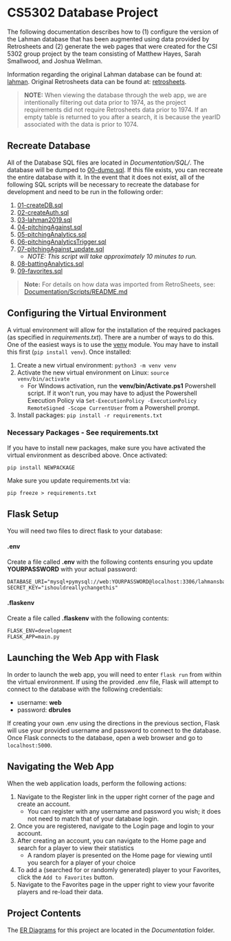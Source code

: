 # CS5302 Database Project
The following documentation describes how to (1) configure the version of the Lahman database that has been augmented using data provided by Retrosheets and (2) generate the web pages that were created for the CSI 5302 group project by the team consisting of Matthew Hayes, Sarah Smallwood, and Joshua Wellman.

Information regarding the original Lahman database can be found at: [lahman](https://www.seanlahman.com/files/database/readme2017.txt).
Original Retrosheets data can be found at: [retrosheets](https://retrosheet.org/).

> **NOTE:** When viewing the database through the web app, we are intentionally filtering out data prior to 1974, as the project requirements did not require Retrosheets data prior to 1974. If an empty table is returned to you after a search, it is because the yearID associated with the data is prior to 1074.

## Recreate Database
All of the Database SQL files are located in *Documentation/SQL/*. The database will be dumped to [00-dump.sql](./Documentation/SQL/00-dump.sql). If this file exists, you can recreate the entire database with it. In the event that it does not exist, all of the following SQL scripts will be necessary to recreate the database for development and need to be run in the following order:
1. [01-createDB.sql](./Documentation/SQL/01-createDB.sql)
1. [02-createAuth.sql](./Documentation/SQL/02-createAuth.sql)
1. [03-lahman2019.sql](./Documentation/SQL/03-lahman2019.sql)
1. [04-pitchingAgainst.sql](./Documentation/SQL/04-pitchingAgainst.sql)
1. [05-pitchingAnalytics.sql](./Documentation/SQL/05-pitchingAnalytics.sql)
1. [06-pitchingAnalyticsTrigger.sql](./Documentation/SQL/06-pitchingAnalyticsTrigger.sql)
1. [07-pitchingAgainst_update.sql](./Documentation/SQL/07-pitchingAgainst_update.sql)
   * *NOTE: This script will take approximately 10 minutes to run.*
1. [08-battingAnalytics.sql](./Documentation/SQL/08-battingAnalytics.sql)
1. [09-favorites.sql](./Documentation/SQL/09-favorites.sql)

> **Note:** For details on how data was imported from RetroSheets, see: [Documentation/Scripts/README.md](./Documentation/Scripts/README.md)

## Configuring the Virtual Environment
A virtual environment will allow for the installation of the required packages (as specified in *requirements.txt*). There are a number of ways to do this. One of the easiest ways is to use the [venv](https://docs.python.org/3/library/venv.html) module. You may have to install this first (`pip install venv`). Once installed:
1. Create a new virtual environment: `python3 -m venv venv`
1. Activate the new virtual environment on Linux: `source venv/bin/activate`
	* For Windows activation, run the **venv/bin/Activate.ps1** Powershell script.  If it won't run, you may have to adjust the Powershell Execution Policy via `Set-ExecutionPolicy -ExecutionPolicy RemoteSigned -Scope CurrentUser` from a Powershell prompt.
1. Install packages: `pip install -r requirements.txt`

### Necessary Packages - See requirements.txt
If you have to install new packages, make sure you have activated the virtual environment as described above.  Once activated:

```pip
pip install NEWPACKAGE
```

Make sure you update requirements.txt via:

```pip
pip freeze > requirements.txt
```

## Flask Setup
You will need two files to direct flask to your database:

#### .env
Create a file called **.env** with the following contents ensuring you update **YOURPASSWORD** with your actual password:

```text
DATABASE_URI="mysql+pymysql://web:YOURPASSWORD@localhost:3306/lahmansbaseballdb"
SECRET_KEY="ishouldreallychangethis"
```

#### .flaskenv
Create a file called **.flaskenv** with the following contents:

```
FLASK_ENV=development
FLASK_APP=main.py
```

## Launching the Web App with Flask
In order to launch the web app, you will need to enter `flask run` from within the virtual environment. If using the provided .env file, Flask will attempt to connect to the database with the following credentials:
* username: **web**
* password: **dbrules**

If creating your own .env using the directions in the previous section, Flask will use your provided username and password to connect to the database. Once Flask connects to the database, open a web browser and go to `localhost:5000`.

## Navigating the Web App
When the web application loads, perform the following actions:
1. Navigate to the Register link in the upper right corner of the page and create an account.
   * You can register with any username and password you wish; it does not need to match that of your database login.
2. Once you are registered, navigate to the Login page and login to your account.
3. After creating an account, you can navigate to the Home page and search for a player to view their statistics
   * A random player is presented on the Home page for viewing until you search for a player of your choice
4. To add a (searched for or randomly generated) player to your Favorites, click the `Add to Favorites` button.
5. Navigate to the Favorites page in the upper right to view your favorite players and re-load their data.

## Project Contents
The [ER Diagrams](./Documentation/ER_diagrams.pdf) for this project are located in the *Documentation* folder.
